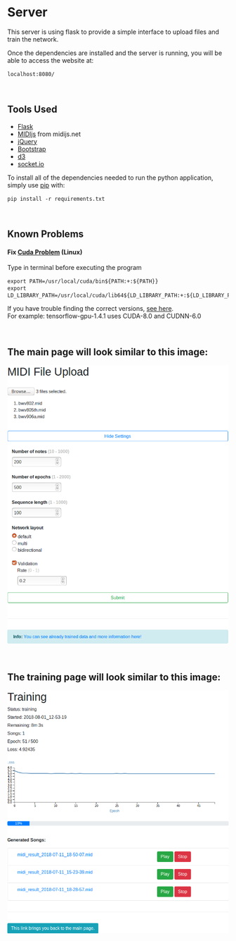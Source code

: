 # Server

This server is using flask to provide a simple interface to upload files and train the network.

Once the dependencies are installed and the server is running,
you will be able to access the website at:

```
localhost:8080/
```

<br/>

## Tools Used
- [Flask](http://flask.pocoo.org/)
- [MIDIjs](http://www.midijs.net/) from midijs.net
- [jQuery](https://github.com/jquery/jquery)
- [Bootstrap](https://github.com/twbs/bootstrap)
- [d3](https://github.com/d3/d3)
- [socket.io](https://github.com/socketio/socket.io)

To install all of the dependencies needed to run the python application,
simply use [pip](https://pypi.org/) with:

```
pip install -r requirements.txt
```


<br/>

## Known Problems

#### Fix [Cuda Problem](https://stackoverflow.com/questions/42013316/after-building-tensorflow-from-source-seeing-libcudart-so-and-libcudnn-errors) (Linux)
Type in terminal before executing the program

```
export PATH=/usr/local/cuda/bin${PATH:+:${PATH}}
export LD_LIBRARY_PATH=/usr/local/cuda/lib64${LD_LIBRARY_PATH:+:${LD_LIBRARY_PATH}}
```

If you have trouble finding the correct versions, [see here](https://stackoverflow.com/questions/48575900/how-to-install-tensorflow-gpu-with-cuda8-0).  
For example: tensorflow-gpu-1.4.1 uses CUDA-8.0 and CUDNN-6.0


<br/>

## The main page will look similar to this image:

![Image of website main page](img/website_main2.png)


<br/>

## The training page will look similar to this image:

![Image of website training page](img/website_training.png)
